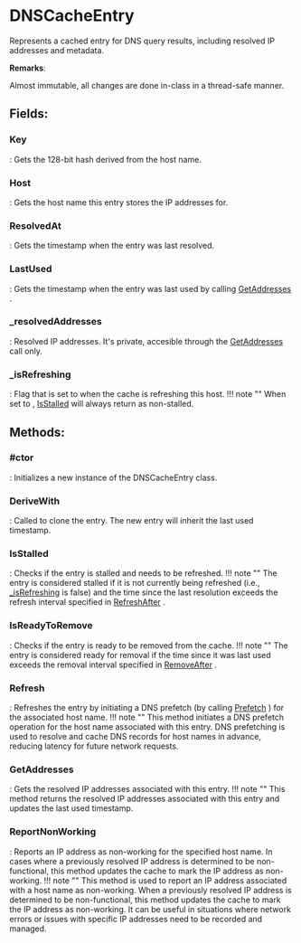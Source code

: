 # DNSCacheEntry

Represents a cached entry for DNS query results, including resolved IP addresses and metadata. 

**Remarks**:

Almost immutable, all changes are done in-class in a thread-safe manner. 

## **Fields**:
### **Key**
: Gets the 128-bit hash derived from the host name. 
### **Host**
: Gets the host name this entry stores the IP addresses for. 
### **ResolvedAt**
: Gets the timestamp when the entry was last resolved. 
### **LastUsed**
: Gets the timestamp when the entry was last used by calling [GetAddresses](../Cache/DNSCacheEntry.md#GetAddresses)	. 
### **_resolvedAddresses**
: Resolved IP addresses. It's private, accesible through the [GetAddresses](../Cache/DNSCacheEntry.md#GetAddresses)	 call only. 
### **_isRefreshing**
: Flag that is set to 	 when the cache is refreshing this host. 
	!!! note ""
		When set to 		, [IsStalled](../Cache/DNSCacheEntry.md#IsStalled)		 will always return as non-stalled. 

## **Methods**:

### **#ctor**
: Initializes a new instance of the DNSCacheEntry class. 

### **DeriveWith**
: Called to clone the entry. The new entry will inherit the last used timestamp. 

### **IsStalled**
: Checks if the entry is stalled and needs to be refreshed. 
	!!! note ""
		The entry is considered stalled if it is not currently being refreshed (i.e., [_isRefreshing](../DNSCacheEntry/.md#_isRefreshing)		 is false) and the time since the last resolution exceeds the refresh interval specified in [RefreshAfter](../DNSCacheOptions/.md#RefreshAfter)		. 


### **IsReadyToRemove**
: Checks if the entry is ready to be removed from the cache. 
	!!! note ""
		The entry is considered ready for removal if the time since it was last used exceeds the removal interval specified in [RemoveAfter](../DNSCacheOptions/.md#RemoveAfter)		. 


### **Refresh**
: Refreshes the entry by initiating a DNS prefetch (by calling [Prefetch](../Cache/DNSCache.md#Prefetch)	) for the associated host name. 
	!!! note ""
		This method initiates a DNS prefetch operation for the host name associated with this entry. DNS prefetching is used to resolve and cache DNS records for host names in advance, reducing latency for future network requests. 


### **GetAddresses**
: Gets the resolved IP addresses associated with this entry. 
	!!! note ""
		This method returns the resolved IP addresses associated with this entry and updates the last used timestamp. 


### **ReportNonWorking**
: Reports an IP address as non-working for the specified host name. In cases where a previously resolved IP address is determined to be non-functional, this method updates the cache to mark the IP address as non-working. 
	!!! note ""
		This method is used to report an IP address associated with a host name as non-working. When a previously resolved IP address is determined to be non-functional, this method updates the cache to mark the IP address as non-working. It can be useful in situations where network errors or issues with specific IP addresses need to be recorded and managed. 
